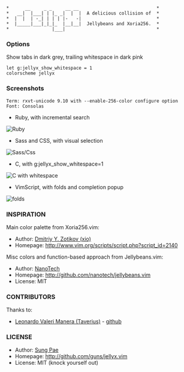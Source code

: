 
    *      __     _ _     __ __                             *
    *   __|  |___| | |_ _|  |  |  A delicious collision of  *
    *  |  |  | -_| | | | |-   -|                            *
    *  |_____|___|_|_|_  |__|__|  Jellybeans and Xoria256.  *
    *                |___|                                  *


### Options

Show tabs in dark grey, trailing whitespace in dark pink

    let g:jellyx_show_whitespace = 1
    colorscheme jellyx


### Screenshots

    Term: rxvt-unicode 9.10 with --enable-256-color configure option
    Font: Consolas

 * Ruby, with incremental search

![Ruby](http://guns.github.com/jellyx.vim/images/ruby.png)

 * Sass and CSS, with visual selection

![Sass/Css](http://guns.github.com/jellyx.vim/images/sass-css.png)

 * C, with g:jellyx_show_whitespace=1

![C with whitespace](http://guns.github.com/jellyx.vim/images/c-with-whitespace.png)

 * VimScript, with folds and completion popup

![folds](http://guns.github.com/jellyx.vim/images/folds.png)


### INSPIRATION

Main color palette from Xoria256.vim:

 * Author:   [Dmitriy Y. Zotikov (xio)](mailto:xio@ungrund.org)
 * Homepage: <http://www.vim.org/scripts/script.php?script_id=2140>

Misc colors and function-based approach from Jellybeans.vim:

 * Author:   [NanoTech](http://nanotech.nanotechcorp.net/)
 * Homepage: <http://github.com/nanotech/jellybeans.vim>
 * License:  MIT


### CONTRIBUTORS

Thanks to:

 * [Leonardo Valeri Manera (Taverius)](mailto:l.valerimanera@gmail.com) - [github](https://github.com/Taverius)


### LICENSE

 * Author:   [Sung Pae](mailto:sung@metablu.com)
 * Homepage: <http://github.com/guns/jellyx.vim>
 * License:  MIT (knock yourself out)
